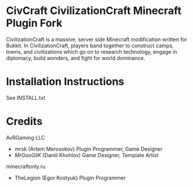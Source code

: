 CivCraft CivilizationCraft Minecraft Plugin Fork
========

CivilizationCraft is a massive, server side Minecraft modification written for Bukkit. In CivilizationCraft, players band together to construct camps, towns, and civilizations which go on to research technology, engage in diplomacy, build wonders, and fight for world dominance. 

Installation Instructions
==========================
See INSTALL.txt

Credits
=======
AvRGaming LLC
- mrsk (Artem Merosokov) Plugin Programmer, Game Designer
- _MrGooGliK_ (Daniil Khohlov) Game Designer, Template Artist

minecraftonly.ru
- TheLegion (Egor Kostyuk) Plugin Programmer
